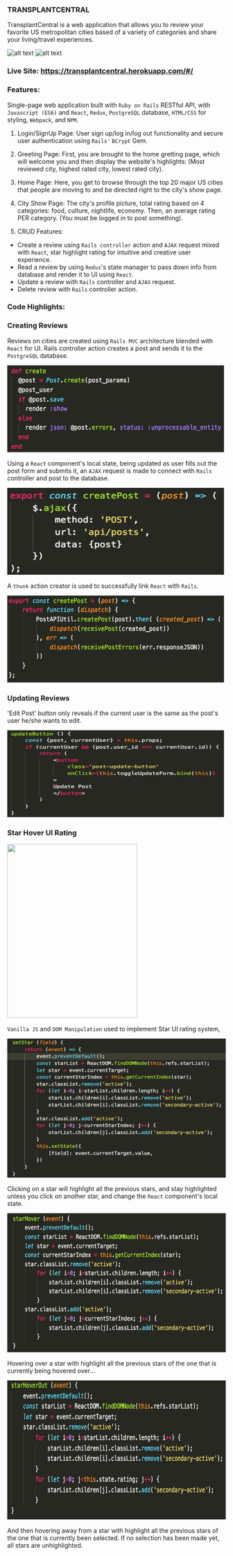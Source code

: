 ### TRANSPLANTCENTRAL

TransplantCentral is a web application that allows you to review your favorite US metropolitan cities based of a variety of categories and share your living/travel experiences.

![alt text](https://media.giphy.com/media/fGR0LotJlmSk1R4jG8/giphy.gif)
![alt text](https://giphy.com/gifs/PNbhplztiARmOgf4RY/html5)

### Live Site: https://transplantcentral.herokuapp.com/#/

### Features:

Single-page web application built with `Ruby on Rails` RESTful API, with `Javascript (ES6)` and `React`, `Redux`, `PostgreSQL` database, `HTML/CSS` for styling, `Webpack`, and `NPM`.

1. Login/SignUp Page:
User sign up/log in/log out functionality and secure user authentication using `Rails'` `BCrypt` Gem.

2. Greeting Page:
First, you are brought to the home gretting page, which will welcome you and then display the website's highlights: (Most reviewed city, highest rated city, lowest rated city). 

3. Home Page:
Here, you get to browse through the top 20 major US cities that people are moving to and be directed right to the city's show page.

4. City Show Page:
The city's profile picture, total rating based on 4 categories: food, culture, nightlife, economy. Then, an average rating PER category. (You must be logged in to post something).

5. CRUD Features:
- Create a review using `Rails controller` action and `AJAX` request mixed with `React`, star highlight rating for intuitive and creative user experience. 
- Read a review by using `Redux`'s state manager to pass down info from database and render it to UI using `React`.
- Update a review with `Rails` controller and `AJAX` request.
- Delete review with `Rails` controller action.

### Code Highlights:

### Creating Reviews

Reviews on cities are created using `Rails MVC` architecture blended with `React` for UI. Rails controller action creates a post and sends it to the `PostgreSQL` database.

<div>
    <img src="/screenshots/screen1.png" width="500px" height="200px"</img> 
</div>

Using a `React` component's local state, being updated as user fills out the post form and submits it, an `AJAX` request is made to connect with `Rails` controller and post to the database.

<div>
    <img src="/screenshots/screen2.png" width="500px" height="200px"</img> 
</div>

A `thunk` action creator is used to successfully link `React` with `Rails`.

<div>
    <img src="/screenshots/screen3.png" width="500px" height="200px"</img> 
</div>

### Updating Reviews

'Edit Post' button only reveals if the current user is the same as the post's user he/she wants to edit.

<div>
    <img src="/screenshots/screen4.png" width="500px" height="200px"</img> 
</div>

### Star Hover UI Rating

<div>
    <img src="https://media.giphy.com/media/7OWL4RSNanqyw49MEK/giphy.gif" width="300px" height="400px"</img> 
</div>

`Vanilla JS` and `DOM Manipulation` used to implement Star UI rating system,

<div>
    <img src="/screenshots/screen7.png" width="560px" height="320px"</img> 
</div>

Clicking on a star will highlight all the previous stars, and stay highlighted unless you click on another star, and change the `React` component's local state.

<div>
    <img src="/screenshots/screen8.png" width="560px" height="320px"</img> 
</div>

Hovering over a star with highlight all the previous stars of the one that is currently being hovered over...

<div>
    <img src="/screenshots/screen9.png" width="560px" height="320px"</img> 
</div>

And then hovering away from a star with highlight all the previous stars of the one that is currently been selected. If no selection has been made yet, all stars are unhighlighted.